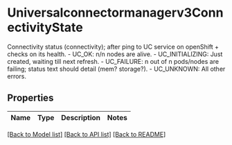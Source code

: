 # Universalconnectormanagerv3ConnectivityState

Connectivity status (connectivity); after ping to UC service on openShift + checks on its health.   - UC_OK: n/n nodes are alive.  - UC_INITIALIZING: Just created, waiting till next refresh.  - UC_FAILURE: n out of n pods/nodes are failing; status text should detail (mem? storage?).  - UC_UNKNOWN: All other errors.

## Properties

Name | Type | Description | Notes
------------ | ------------- | ------------- | -------------

[[Back to Model list]](../README.md#documentation-for-models) [[Back to API list]](../README.md#documentation-for-api-endpoints) [[Back to README]](../README.md)


